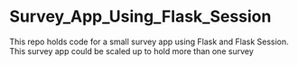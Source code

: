 # Survey_App_Using_Flask_Session
This repo holds code for a small survey app using Flask and Flask Session. This survey app could be scaled up to hold more than one survey
